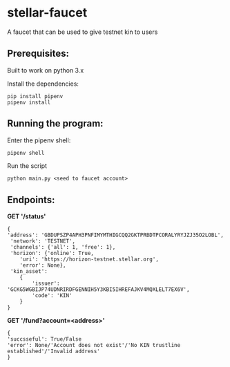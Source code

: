# stellar-faucet

A faucet that can be used to give testnet kin to users

## Prerequisites:
Built to work on python 3.x

Install the dependencies:
```
pip install pipenv
pipenv install
```

## Running the program:
Enter the pipenv shell:
```bash
pipenv shell
```
Run the script  
```
python main.py <seed to faucet account>
```

## Endpoints:
**GET '/status'**  
```
{
'address': 'GBDUPSZP4APH3PNFIMYMTHIGCQQ2GKTPRBDTPCORALYRYJZJ35O2LOBL',
 'network': 'TESTNET',
 'channels': {'all': 1, 'free': 1},
 'horizon': {'online': True,
 	'uri': 'https://horizon-testnet.stellar.org',
 	'error': None},
 'kin_asset': 
 	{
    	'issuer': 'GCKG5WGBIJP74UDNRIRDFGENNIH5Y3KBI5IHREFAJKV4MQXLELT7EX6V',
        'code': 'KIN'
    }
}

```

**GET '/fund?account=\<address\>'**
```
{
'succsseful': True/False
'error': None/'Account does not exist'/'No KIN trustline established'/'Invalid address'
}
```














